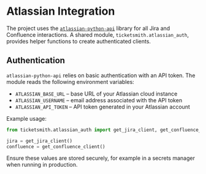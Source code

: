 # Atlassian Integration

The project uses the [`atlassian-python-api`](https://pypi.org/project/atlassian-python-api/) library for all Jira and Confluence interactions. A shared module, `ticketsmith.atlassian_auth`, provides helper functions to create authenticated clients.

## Authentication

`atlassian-python-api` relies on basic authentication with an API token. The module reads the following environment variables:

- `ATLASSIAN_BASE_URL` – base URL of your Atlassian cloud instance
- `ATLASSIAN_USERNAME` – email address associated with the API token
- `ATLASSIAN_API_TOKEN` – API token generated in your Atlassian account

Example usage:

```python
from ticketsmith.atlassian_auth import get_jira_client, get_confluence_client

jira = get_jira_client()
confluence = get_confluence_client()
```

Ensure these values are stored securely, for example in a secrets manager when running in production.
